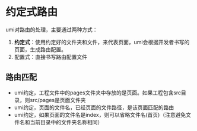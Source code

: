 # 约定式路由

umi对路由的处理，主要通过两种方式：

1. **约定式**：使用约定好的文件夹和文件，来代表页面，umi会根据开发者书写的页面，生成路由配置。
2. 配置式：直接书写路由配置文件

## 路由匹配

- umi约定，工程文件中的pages文件夹中存放的是页面。如果工程包含src目录，则src/pages是页面文件夹
- umi约定，页面的文件名，已经页面的文件路径，是该页面匹配的路由
- umi约定，如果页面的文件名是index，则可以省略文件名(首页)（注意避免文件名和当前目录中的文件夹名称相同）